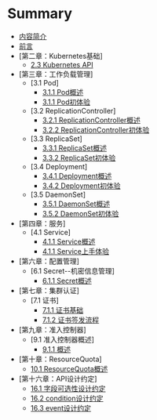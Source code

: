 # Summary
* [内容简介](INTRODUCTION.md)
* [前言](FOREWORD.md)
* [第二章：Kubernetes基础]
    * [2.3 Kubernetes API](chapter02/2.3-kubernetes_API.md)
* [第三章：工作负载管理]
    * [3.1 Pod]
        * [3.1.1 Pod概述](chapter03/1.1-pod_overview.md)
        * [3.1.1 Pod初体验](chapter03/1.2-pod_quick_start.md)
    * [3.2 ReplicationController]
        * [3.2.1 ReplicationController概述](chapter03/2.1-replicationcontroller_overview.md)
        * [3.2.2 ReplicationController初体验](chapter03/2.2-replicationcontroller_quick_start.md)
    * [3.3 ReplicaSet]
        * [3.3.1 ReplicaSet概述](chapter03/3.1-replicaset_overview.md)
        * [3.3.2 ReplicaSet初体验](chapter03/3.2-replicaset_quick_start.md)
    * [3.4 Deployment]
        * [3.4.1 Deployment概述](chapter03/4.1-deployment_overview.md)
        * [3.4.2 Deployment初体验](chapter03/4.2-deployment_quickstart.md)
    * [3.5 DaemonSet]
        * [3.5.1 DaemonSet概述](chapter03/5.1-daemonset_overview.md)
        * [3.5.2 DaemonSet初体验](chapter03/5.2-daemonset_quickstart.md)
* [第四章：服务]
    * [4.1 Service]
        * [4.1.1 Service概述](chapter04/1.1-service_overview.md)
        * [4.1.1 Service上手体验](chapter04/1.2-service_quickstart.md)
* [第六章：配置管理]
    * [6.1 Secret--机密信息管理]
        * [6.1.1 Secret概述](chapter06/1.1-secret_overview.md)
* [第七章：集群认证]
    * [7.1 证书]
        * [7.1.1 证书基础](chapter07/1.1-certificate.md)
        * [7.1.2 证书签发流程](chapter07/1.2-certificate-sign.md)
* [第九章：准入控制器]
    * [9.1 准入控制器概述]
        * [9.1.1 概述](chapter09/1.1-admissioncontroller_overview.md)
* [第十章：ResourceQuota]
    * [10.1 ResourceQuota概述](chapter10/1.1-resourcequota_overview.md)
* [第十六章：API设计约定]
    * [16.1 字段可选性设计约定](chapter16/1.1-api_convention_optional_vs_required.md)
    * [16.2 condition设计约定](chapter16/1.2-api_convention_condition.md)
    * [16.3 event设计约定](chapter16/1.3-api_convention_event.md)
